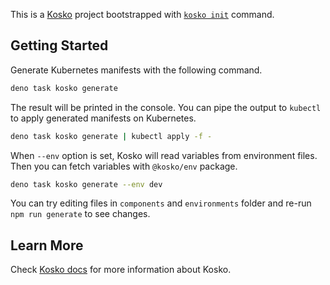 This is a [Kosko] project bootstrapped with [`kosko init`][kosko] command.

## Getting Started

Generate Kubernetes manifests with the following command.

```sh
deno task kosko generate
```

The result will be printed in the console. You can pipe the output to `kubectl` to apply generated manifests on Kubernetes.

```sh
deno task kosko generate | kubectl apply -f -
```

When `--env` option is set, Kosko will read variables from environment files. Then you can fetch variables with `@kosko/env` package.

```sh
deno task kosko generate --env dev
```

You can try editing files in `components` and `environments` folder and re-run `npm run generate` to see changes.

## Learn More

Check [Kosko docs](https://kosko.dev/docs/) for more information about Kosko.

[kosko]: https://kosko.dev/
